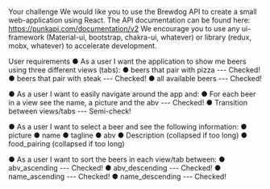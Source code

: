 Your challenge
We would like you to use the Brewdog API to create a small web-application using React. The API documentation can be found here: https://punkapi.com/documentation/v2
We encourage you to use any ui-framework (Material-ui, bootstrap, chakra-ui, whatever) or library (redux, mobx, whatever) to accelerate development.

User requirements
● As a user I want the application to show me beers using three different views (tabs):
● beers that pair with pizza --- Checked!
● beers that pair with steak --- Checked!
● all available beers --- Checked!

● As a user I want to easily navigate around the app and:
● For each beer in a view see the name, a picture and the abv --- Checked!
● Transition between views/tabs --- Semi-check!

● As a user I want to select a beer and see the following information:
● picture
● name
● tagline
● abv
● Description (collapsed if too long)
● food_pairing (collapsed if too long)

● As a user I want to sort the beers in each view/tab between:
● abv_ascending --- Checked!
● abv_descending --- Checked!
● name_ascending --- Checked!
● name_descending --- Checked!

